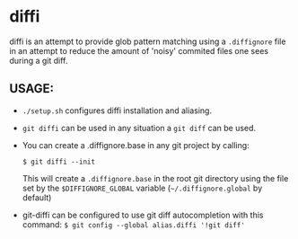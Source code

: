 # diffi

diffi is an attempt to provide glob pattern matching using a `.diffignore` file in an attempt
to reduce the amount of 'noisy' commited files one sees during a git diff.

## USAGE:

* `./setup.sh` configures diffi installation and aliasing.

* `git diffi` can be used in any situation a `git diff` can be used.

* You can create a .diffignore.base in any git project by calling:

    `$ git diffi --init`

    This will create a `.diffignore.base` in the root git directory using the 
    file set by the `$DIFFIGNORE_GLOBAL` variable (`~/.diffignore.global` by default)


* git-diffi can be configured to use git diff autocompletion with this command:
    `$ git config --global alias.diffi '!git diff'`


